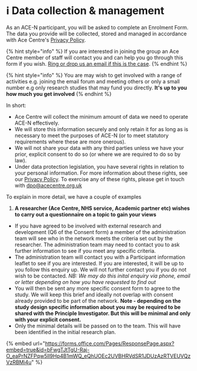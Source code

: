 # ℹ Data collection & management

As an ACE-N participant, you will be asked to complete an Enrolment Form. The data you provide will be collected, stored and managed in accordance with Ace Centre's [Privacy Policy](https://acecentre.org.uk/page/privacy).&#x20;

{% hint style="info" %}
If you are interested in joining the group an Ace Centre member of staff will contact you and can help you go through this form if you wish. [Ring or drop us an email if this is the case](https://acecentre.org.uk/contact).&#x20;
{% endhint %}

{% hint style="info" %}
You are may wish to get involved with a range of activities e.g. joining the email forum and meeting others or only a small number e.g only research studies that may fund you directly. **It's up to you how much you get involved**&#x20;
{% endhint %}

In short:

* Ace Centre will collect the minimum amount of data we need to operate ACE-N effectively.&#x20;
* We will store this information securely and only retain it for as long as is necessary to meet the purposes of ACE-N (or to meet statutory requirements where these are more onerous).
* We will not share your data with any third parties unless we have your prior, explicit consent to do so (or where we are required to do so by law).&#x20;
* Under data protection legislation, you have several rights in relation to your personal information. For more information about these rights, see our [Privacy Policy](https://acecentre.org.uk/page/privacy). To exercise any of these rights, please get in touch with [dpo@acecentre.org.uk](mailto:dpo@acecentre.org.uk)&#x20;

To explain in more detail, we have a couple of examples

1. **A researcher (Ace Centre, NHS service, Academic partner etc) wishes to carry out a questionnaire on a topic to gain your views**

* If you have agreed to be involved with external research and  development (Q6 of the Consent form) a member of the administration team will see who in the network meets the criteria set out by the researcher. The administration team may need to contact you to ask further information to see if you meet any specific criteria.&#x20;
* The administration team will contact you with a Participant information leaflet to see if you are interested. If you are interested, it will be up to you follow this enquiry up. We will not further contact you if you do not wish to be contacted. _NB: We may do this inital enquiry via phone, email or letter depending on how you have requested to find out_
* You will then be sent any more specific consent form to agree to the study. We will keep this brief and ideally not overlap with consent already provided to be part of the network. **Note - depending on the study design specific information about you may be required to be shared with the Principle Investigator. But this will be minimal and only with your explicit consent.**&#x20;
* Only the minimal details will be passed on to the team. This will have been identified in the initial research plan.



{% embed url="https://forms.office.com/Pages/ResponsePage.aspx?embed=true&id=bFwgTJtTgU-Raj-O_eaPrNZFPqw5Il9Hp4B1mWQ_eQhUOEc2UVBHRVdSR1JDUzAzRTVEUVQzVzRBMi4u" %}
